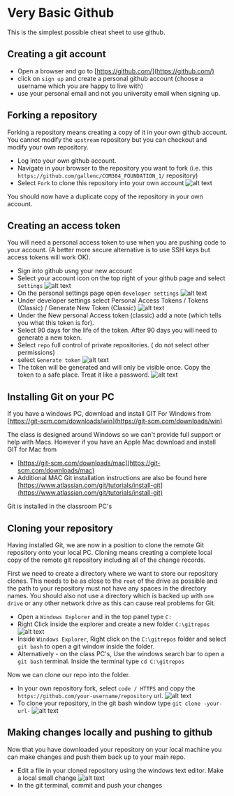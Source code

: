 # Very Basic Github

This is the simplest possible cheat sheet to use github.

## Creating a git account

* Open a browser and go to [https://github.com/](https://github.com/)
* click on `sign up` and create a personal github account (choose a username which you are happy to live with)
* use your personal email and not you university email when signing up.

## Forking a repository

Forking a repository means creating a copy of it in your own github account.
You cannot modify the `upstream` repository but you can checkout and modify your own repository.

* Log into your own github account.
* Navigate in your browser to the repository you want to fork (i.e. this `https://github.com/gallenc/COM304_FOUNDATION_1/`  repository)
* Select `Fork` to clone this repository into your own account
     ![alt text](../main/docs/images/ForkingARepo.png "Figure ForkingARepo.png")

You should now have a duplicate copy of the repository in your own account.

## Creating an access token

You will need a personal access token to use when you are pushing code to your account.
(A better more secure alternative is to use SSH keys but access tokens will work OK).

* Sign into github usng your new account
* Select your account icon on the top right of your github page and select `Settings`
    ![alt text](../main/docs/images/githubsettings1.png "Figure githubsettings1.png")
* On the personal settings page open `developer settings`
     ![alt text](../main/docs/images/githubsettings2.png "Figure githubsettings2.png")
* Under developer settings select Personal Access Tokens / Tokens (Classic) / Generate New Token (Classic)
    ![alt text](../main/docs/images/githubsettings3.png "Figure githubsettings3.png")
* Under the New personal Access token (classic) add a note (which tells you what this token is for).
* Select 90 days for the life of the token. After 90 days you will need to generate a new token.
* Select `repo` full control of private repositories. ( do not select other permissions)
* select `Generate token`
    ![alt text](../main/docs/images/githubsettings4.png "Figure githubsettings4.png")
* The token will be generated and will only be visible once. Copy the token to a safe place. Treat it like a password.
    ![alt text](../main/docs/images/githubsettings5.png "Figure githubsettings5.png")


## Installing Git on your PC

If you have a windows PC, download and install GIT For Windows from [https://git-scm.com/downloads/win](https://git-scm.com/downloads/win)

The class is designed around Windows so we can't provide full support or help with Macs. 
However if you have an Apple Mac download and install GIT for Mac from 
* [https://git-scm.com/downloads/mac](https://git-scm.com/downloads/mac)
* Additional MAC Git installation instructions are also be found here [https://www.atlassian.com/git/tutorials/install-git](https://www.atlassian.com/git/tutorials/install-git)

Git is installed in the classroom PC's

## Cloning your repository

Having installed Git, we are now in a position to clone the remote Git repository onto your local PC. 
Cloning means creating a complete local copy of the remote git repository including all of the change records.

First we need to create a directory where we want to store our repository clones.
This needs to be as close to the `root` of the drive as possible and the path to your repository must not have any spaces in the directory names.
You should also not use a directory which is backed up with `one drive` or any other network drive as this can cause real problems for Git.

* Open a `Windows Explorer` and in the top panel type `C:`
* Right Click inside the explorer and create a new folder `C:\gitrepos`
    ![alt text](../main/docs/images/checkoutGit1.png "Figure gcheckoutGit1.png")
* Inside `Windows Explorer`, Right click on the `C:\gitrepos` folder and select `git bash` to open a git window inside the folder.
* Alternatively - on the class PC's, Use the windows search bar to open a `git bash` terminal. Inside the terminal type `cd C:\gitrepos`

Now we can clone our repo into the folder.

* In your own repository fork, select `code / HTTPS` and copy the `https://github.com/your-username/repository` url.
    ![alt text](../main/docs/images/githubsettings6.png "Figure githubsettings6.png")
* To clone your repository, in the git bash window type `git clone -your-url-`
    ![alt text](../main/docs/images/checkoutGit1.png "Figure gcheckoutGit1.png")

## Making changes locally and pushing to github

Now that you have downloaded your repository on your local machine you can make changes and push them back up to your main repo.

* Edit a file in your cloned repository using the windows text editor. Make a local small change
    ![alt text](../main/docs/images/editFile.png "Figure editFile.png")
* In the git terminal, commit and push your changes





